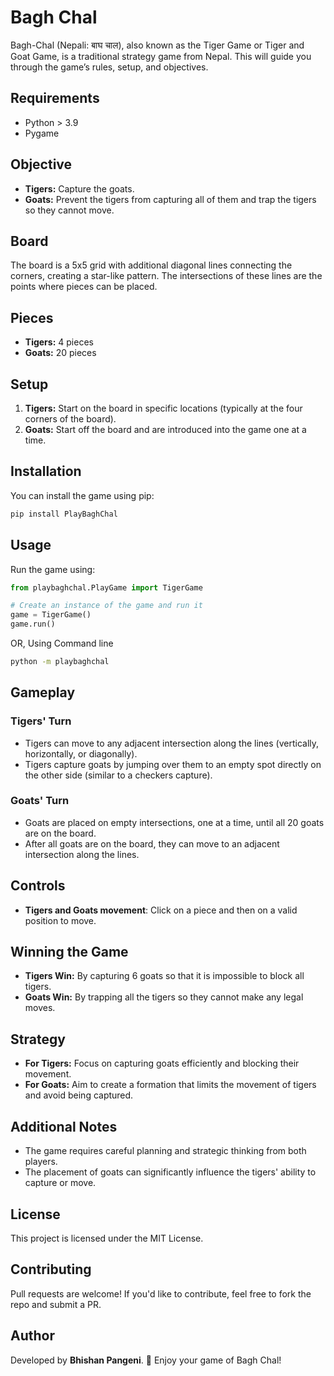  # Bagh Chal

Bagh-Chal (Nepali: बाघ चाल), also known as the Tiger Game or Tiger and Goat Game, is a traditional strategy game from Nepal. This will guide you through the game’s rules, setup, and objectives.

## Requirements

- Python > 3.9
- Pygame

## Objective

- **Tigers:** Capture the goats.
- **Goats:** Prevent the tigers from capturing all of them and trap the tigers so they cannot move.

## Board

The board is a 5x5 grid with additional diagonal lines connecting the corners, creating a star-like pattern. The intersections of these lines are the points where pieces can be placed.

## Pieces

- **Tigers:** 4 pieces
- **Goats:** 20 pieces

## Setup

1. **Tigers:** Start on the board in specific locations (typically at the four corners of the board).
2. **Goats:** Start off the board and are introduced into the game one at a time.

## Installation

You can install the game using pip:

```sh
pip install PlayBaghChal
```

## Usage

Run the game using:
```py
from playbaghchal.PlayGame import TigerGame

# Create an instance of the game and run it
game = TigerGame()
game.run()
```
OR, Using Command line


```sh
python -m playbaghchal
```

## Gameplay

### Tigers' Turn

- Tigers can move to any adjacent intersection along the lines (vertically, horizontally, or diagonally).
- Tigers capture goats by jumping over them to an empty spot directly on the other side (similar to a checkers capture).

### Goats' Turn

- Goats are placed on empty intersections, one at a time, until all 20 goats are on the board.
- After all goats are on the board, they can move to an adjacent intersection along the lines.


## Controls

- **Tigers and Goats movement**: Click on a piece and then on a valid position to move.

## Winning the Game

- **Tigers Win:** By capturing 6 goats so that it is impossible to block all tigers.
- **Goats Win:** By trapping all the tigers so they cannot make any legal moves.

## Strategy

- **For Tigers:** Focus on capturing goats efficiently and blocking their movement.
- **For Goats:** Aim to create a formation that limits the movement of tigers and avoid being captured.

## Additional Notes

- The game requires careful planning and strategic thinking from both players.
- The placement of goats can significantly influence the tigers' ability to capture or move.


## License

This project is licensed under the MIT License.

## Contributing

Pull requests are welcome! If you'd like to contribute, feel free to fork the repo and submit a PR.

## Author

Developed by **Bhishan Pangeni**. 🚀
Enjoy your game of Bagh Chal!

